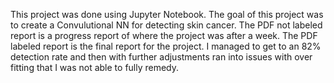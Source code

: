 This project was done using Jupyter Notebook. The goal of this project was to create a Convulutional NN for detecting skin cancer. 
The PDF not labeled report is a progress report of where the project was after a week. The PDF labeled report is the final report for the project.
I managed to get to an 82% detection rate and then with further adjustments ran into issues with over fitting that I was not able to fully remedy.
